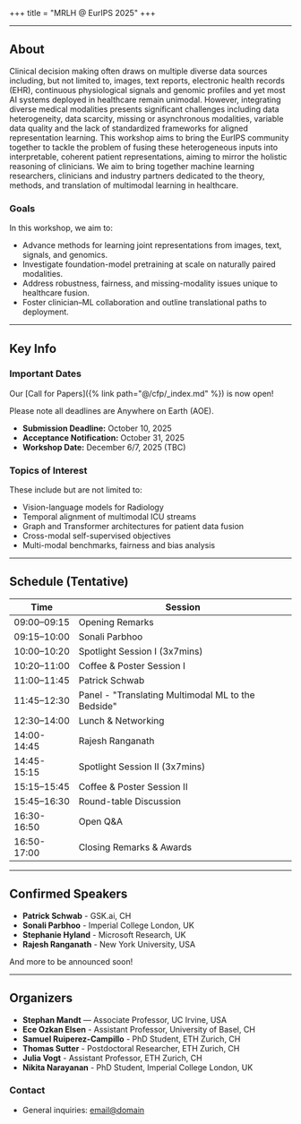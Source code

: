 +++
title = "MRLH @ EurIPS 2025"
+++

---

<section id="about">

## About
Clinical decision making often draws on multiple diverse data sources including, but not limited to, images, text reports, electronic health records (EHR), continuous physiological signals and genomic profiles and yet most AI systems deployed in healthcare remain unimodal. However, integrating diverse medical modalities presents significant challenges including data heterogeneity, data scarcity, missing or asynchronous modalities, variable data quality and the lack of standardized frameworks for aligned representation learning. This workshop aims to bring the EurIPS community together to tackle the problem of fusing these heterogeneous inputs into interpretable, coherent patient representations, aiming to mirror the holistic reasoning of clinicians.
We aim to bring together machine learning researchers, clinicians and industry partners dedicated to the theory, methods, and translation of multimodal learning in healthcare.

### Goals
In this workshop, we aim to:
- Advance methods for learning joint representations from images, text, signals, and genomics.  
- Investigate foundation-model pretraining at scale on naturally paired modalities.  
- Address robustness, fairness, and missing-modality issues unique to healthcare fusion.  
- Foster clinician–ML collaboration and outline translational paths to deployment.  

</section>

---

<section id="key-info">

## Key Info

### Important Dates

Our [Call for Papers]({% link path="@/cfp/_index.md" %}) is now open!



Please note all deadlines are Anywhere on Earth (AOE).

- **Submission Deadline:** October 10, 2025
- **Acceptance Notification:** October 31, 2025 
- **Workshop Date:** December 6/7, 2025 (TBC)

### Topics of Interest

These include but are not limited to:

- Vision-language models for Radiology
- Temporal alignment of multimodal ICU streams
- Graph and Transformer architectures for patient data fusion
- Cross-modal self-supervised objectives
- Multi-modal benchmarks, fairness and bias analysis


</section>

---

<section id="schedule">

## Schedule (Tentative)


| Time        | Session                                  |
|-------------|-------------------------------------------|
| 09:00–09:15 | Opening Remarks                           |
| 09:15–10:00 | Sonali Parbhoo                            |
| 10:00–10:20 | Spotlight Session I (3x7mins)             |
| 10:20–11:00 | Coffee & Poster Session I                 |
| 11:00–11:45 | Patrick Schwab                            |
| 11:45–12:30 | Panel - "Translating Multimodal ML to the Bedside" |
| 12:30–14:00 | Lunch & Networking                        |
| 14:00-14:45 | Rajesh Ranganath                          |
| 14:45-15:15 | Spotlight Session II (3x7mins)            |
| 15:15–15:45 | Coffee & Poster Session II                |
| 15:45–16:30 | Round-table Discussion                    |
| 16:30-16:50 | Open Q&A                                  |
| 16:50-17:00 | Closing Remarks & Awards                  |

</section>

---

<section id="speakers">

## Confirmed Speakers

- **Patrick Schwab** - GSK.ai, CH
- **Sonali Parbhoo** - Imperial College London, UK
- **Stephanie Hyland** - Microsoft Research, UK
- **Rajesh Ranganath** - New York University, USA

And more to be announced soon!


</section>

---

<section id="organizers">

## Organizers

- **Stephan Mandt** — Associate Professor, UC Irvine, USA
- **Ece Ozkan Elsen** - Assistant Professor, University of Basel, CH
- **Samuel Ruiperez-Campillo** - PhD Student, ETH Zurich, CH
- **Thomas Sutter** - Postdoctoral Researcher, ETH Zurich, CH
- **Julia Vogt** - Assistant Professor, ETH Zurich, CH
- **Nikita Narayanan** - PhD Student, Imperial College London, UK


### Contact
- General inquiries: <email@domain>

</section>

